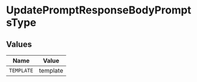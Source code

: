 # UpdatePromptResponseBodyPromptsType


## Values

| Name       | Value      |
| ---------- | ---------- |
| `TEMPLATE` | template   |